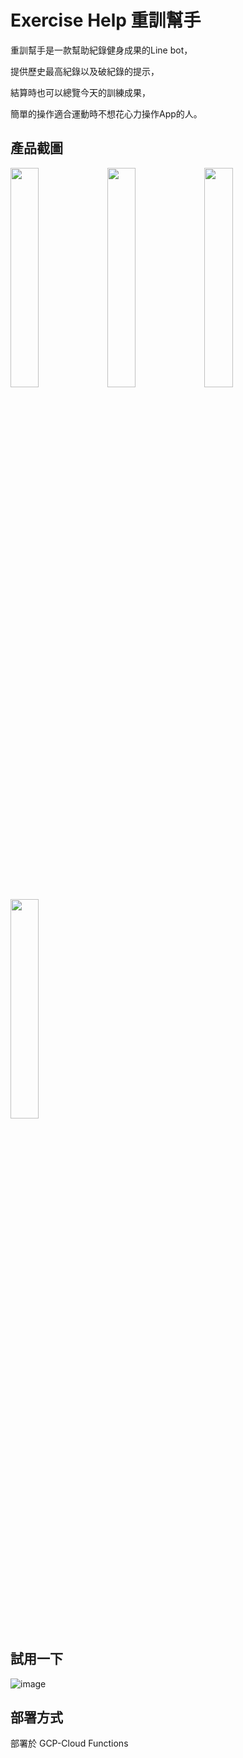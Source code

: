 # Exercise Help 重訓幫手
重訓幫手是一款幫助紀錄健身成果的Line bot，

提供歷史最高紀錄以及破紀錄的提示，

結算時也可以總覽今天的訓練成果，

簡單的操作適合運動時不想花心力操作App的人。


## 產品截圖
<p float="left">
  <img src="https://user-images.githubusercontent.com/34936931/129286704-a100f31f-c170-42f1-ba18-8e118f668d5d.jpg" width=30% height=30%>
  <img src="https://user-images.githubusercontent.com/34936931/129286730-5dbf29ae-e0d8-497b-9fe7-4b823fd52e69.jpg" width=30% height=30%>
  <img src="https://user-images.githubusercontent.com/34936931/129286747-26151268-d6ef-402f-98f7-edd08818da6f.jpg" width=30% height=30%>
  <img src="https://user-images.githubusercontent.com/34936931/129286779-a3feb810-fe0e-482f-ab3c-2badc20b90d5.jpg" width=30% height=30%>
</p>

## 試用一下
![image](https://user-images.githubusercontent.com/34936931/129286816-a5748ae7-67a4-45f6-8b5f-7ce7ee4a6d02.png)

## 部署方式
部署於 GCP-Cloud Functions

